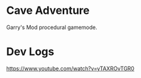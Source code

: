 # Cave Adventure
 Garry's Mod procedural gamemode.

# Dev Logs
https://www.youtube.com/watch?v=yTAXROvTGR0
